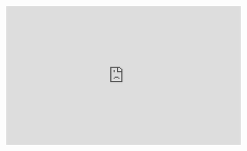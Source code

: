 
<!-- machugi.io 소스-->
<iframe width="640" height="380" src="https://www.youtube.com/embed/9bZkp7q19f0" title="PSY - GANGNAM STYLE(강남스타일) M/V" frameborder="0" allow="accelerometer; autoplay; clipboard-write; encrypted-media; gyroscope; picture-in-picture; web-share" allowfullscreen></iframe>
